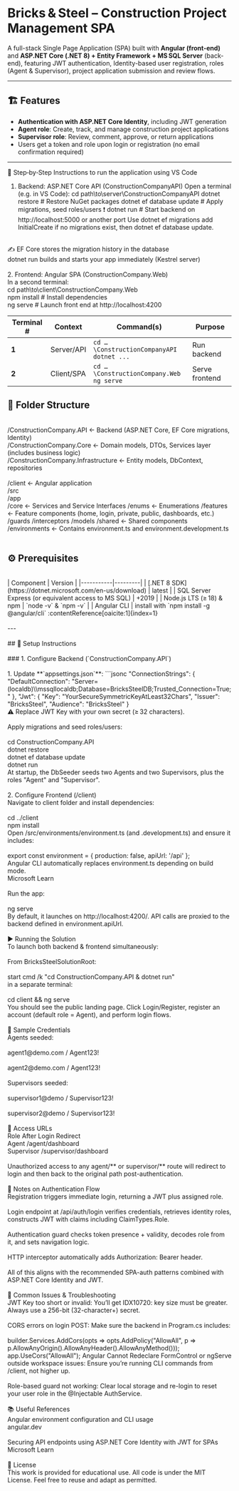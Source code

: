 # Bricks & Steel – Construction Project Management SPA

A full-stack Single Page Application (SPA) built with **Angular (front-end)** and **ASP.NET Core (.NET 8) + Entity Framework + MS SQL Server** (back-end), featuring JWT authentication, Identity-based user registration, roles (Agent & Supervisor), project application submission and review flows.<br>

---

## 🏗️ Features

- **Authentication with ASP.NET Core Identity**, including JWT generation  
- **Agent role**: Create, track, and manage construction project applications  
- **Supervisor role**: Review, comment, approve, or return applications  
- Users get a token and role upon login or registration (no email confirmation required)

---

🚀 Step‑by‑Step Instructions to run the application using VS Code

1. Backend: ASP.NET Core API (ConstructionCompanyAPI)
Open a terminal (e.g. in VS Code):
cd path\to\server\ConstructionCompanyAPI
dotnet restore                        # Restore NuGet packages
dotnet ef database update            # Apply migrations, seed roles/users ❗️
dotnet run                           # Start backend on http://localhost:5000 or another port
Use dotnet ef migrations add InitialCreate if no migrations exist, then dotnet ef database update.<br>
<br>
✍️ EF Core stores the migration history in the database<br>
dotnet run builds and starts your app immediately (Kestrel server)<br>
<br>
2. Frontend: Angular SPA (ConstructionCompany.Web)<br>
In a second terminal:<br>
cd path\to\client\ConstructionCompany.Web<br>
npm install                          # Install dependencies<br>
ng serve                            # Launch front end at http://localhost:4200<br>


| Terminal # | Context     | Command(s)                                    | Purpose        |
| ---------- | ----------- | --------------------------------------------- | -------------- |
| **1**      | Server/API  | `cd …\ConstructionCompanyAPI`<br>`dotnet ...` | Run backend    |
| **2**      | Client/SPA | `cd …\ConstructionCompany.Web`<br>`ng serve`  | Serve frontend |


## 🧾 Folder Structure<br>
<br>
/ConstructionCompany.API ← Backend (ASP.NET Core, EF Core migrations, Identity)<br>
/ConstructionCompany.Core ← Domain models, DTOs, Services layer (includes business logic)<br>
/ConstructionCompany.Infrastructure ← Entity models, DbContext, repositories<br>
<br>
/client ← Angular application<br>
/src<br>
/app<br>
/core ← Services and Service Interfaces
/enums ← Enumerations
/features ← Feature components (home, login, private, public, dashboards, etc.)<br>
/guards
/interceptors
/models
/shared ← Shared components<br>
/environments ← Contains environment.ts and environment.development.ts<br>
<br>

## ⚙️ Prerequisites<br>
<br>
| Component | Version |
|-----------|---------|
| [.NET 8 SDK](https://dotnet.microsoft.com/en-us/download) | latest |
| SQL Server Express (or equivalent access to MS SQL) | +2019 |
| Node.js LTS (≥ 18) & npm | `node -v` & `npm -v` |
| Angular CLI | install with `npm install -g @angular/cli` :contentReference[oaicite:1]{index=1}<br>
<br>
---<br>
<br>
## 🔧 Setup Instructions<br>
<br>
### 1. Configure Backend (`ConstructionCompany.API`)<br>
<br>
1. Update **`appsettings.json`**:
   ```jsonc
   "ConnectionStrings": {
     "DefaultConnection": "Server=(localdb)\\mssqllocaldb;Database=BricksSteelDB;Trusted_Connection=True;"
   },
   "Jwt": {
     "Key": "YourSecureSymmetricKeyAtLeast32Chars",
     "Issuer": "BricksSteel",
     "Audience": "BricksSteel"
   }<br>
⚠️ Replace JWT Key with your own secret (≥ 32 characters).<br>
<br>
Apply migrations and seed roles/users:<br>
<br>
cd ConstructionCompany.API<br>
dotnet restore<br>
dotnet ef database update<br>
dotnet run<br>
At startup, the DbSeeder seeds two Agents and two Supervisors, plus the roles "Agent" and "Supervisor".<br>
<br>
2. Configure Frontend (/client)<br>
Navigate to client folder and install dependencies:<br>
<br>
cd ../client<br>
npm install<br>
Open /src/environments/environment.ts (and .development.ts) and ensure it includes:<br>
<br>
export const environment = {
  production: false,
  apiUrl: '/api'
};<br>
Angular CLI automatically replaces environment.ts depending on build mode. <br>
Microsoft Learn<br>
<br>
Run the app:<br>
<br>
ng serve<br>
By default, it launches on http://localhost:4200/. API calls are proxied to the backend defined in environment.apiUrl.<br>
<br>
▶️ Running the Solution<br>
To launch both backend & frontend simultaneously:<br>
<br>
From BricksSteelSolutionRoot:<br>
<br>
start cmd /k "cd ConstructionCompany.API & dotnet run"<br>
in a separate terminal:<br>
<br>
cd client && ng serve<br>
You should see the public landing page. Click Login/Register, register an account (default role = Agent), and perform login flows.<br>
<br>
🔐 Sample Credentials<br>
Agents seeded:<br>
<br>
agent1@demo.com / Agent123!<br>
<br>
agent2@demo.com / Agent123!<br>
<br>
Supervisors seeded:<br>
<br>
supervisor1@demo / Supervisor123!<br>
<br>
supervisor2@demo / Supervisor123!<br>
<br>
🚪 Access URLs<br>
Role	After Login Redirect<br>
Agent	/agent/dashboard<br>
Supervisor	/supervisor/dashboard<br>
<br>
Unauthorized access to any agent/** or supervisor/** route will redirect to login and then back to the original path post-authentication.<br>
<br>
🎯 Notes on Authentication Flow<br>
Registration triggers immediate login, returning a JWT plus assigned role.<br>
<br>
Login endpoint at /api/auth/login verifies credentials, retrieves identity roles, constructs JWT with claims including ClaimTypes.Role.<br>
<br>
Authentication guard checks token presence + validity, decodes role from it, and sets navigation logic.<br>
<br>
HTTP interceptor automatically adds Authorization: Bearer <token> header.<br>
<br>
All of this aligns with the recommended SPA-auth patterns combined with ASP.NET Core Identity and JWT. <br>
<br>
📌 Common Issues & Troubleshooting<br>
JWT Key too short or invalid: You’ll get IDX10720: key size must be greater. Always use a 256-bit (32-character+) secret.<br>
<br>
CORS errors on login POST: Make sure the backend in Program.cs includes:<br>
<br>
builder.Services.AddCors(opts => opts.AddPolicy("AllowAll", p =>
     p.AllowAnyOrigin().AllowAnyHeader().AllowAnyMethod()));
app.UseCors("AllowAll");
Angular Cannot Redeclare FormControl or ngServe outside workspace issues: Ensure you’re running CLI commands from /client, not higher up.<br>
<br>
Role-based guard not working: Clear local storage and re-login to reset your user role in the @Injectable AuthService.<br>
<br>
📚 Useful References<br>
Angular environment configuration and CLI usage <br>
angular.dev<br>
<br>
Securing API endpoints using ASP.NET Core Identity with JWT for SPAs <br>
Microsoft Learn<br>
<br>
📄 License<br>
This work is provided for educational use. All code is under the MIT License. Feel free to reuse and adapt as permitted.<br>

